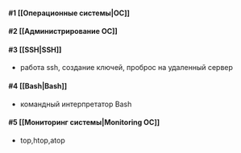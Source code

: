 
#### **#1** [[Операционные системы|OC]]

#### **#2** [[Администрирование ОС]]

#### **#3** [[SSH|SSH]]
- работа ssh, создание ключей, проброс на удаленный сервер
#### **#4** [[Bash|Bash]]
- командный интерпретатор Bash
#### **#5** [[Мониторинг системы|Monitoring OC]]
- top,htop,atop